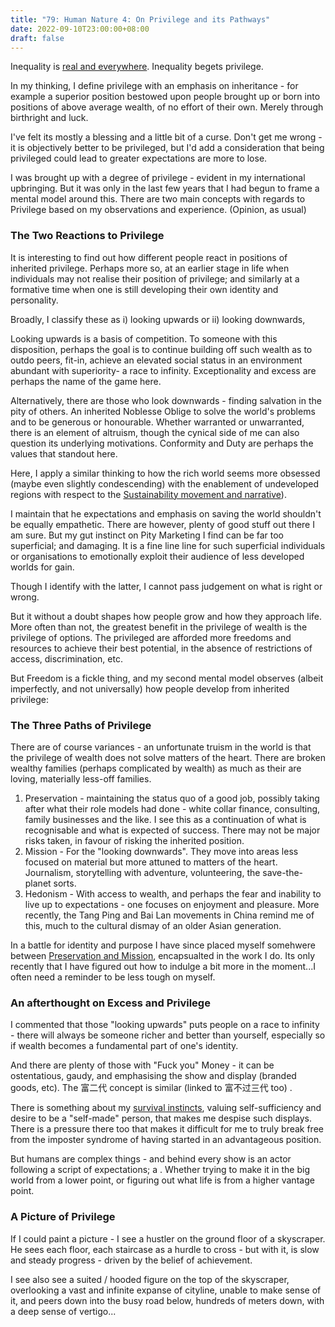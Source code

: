 ```yaml
---
title: "79: Human Nature 4: On Privilege and its Pathways"
date: 2022-09-10T23:00:00+08:00
draft: false
---
```


Inequality is [real and everywhere](https://www.makwaijun.com/blog/post52/).  Inequality begets privilege. 

In my thinking, I define privilege with an emphasis on inheritance - for example a superior position  bestowed upon people brought up or born into positions of above average wealth, of no effort of their own. Merely through birthright and luck.  

I've felt its mostly a blessing and a little bit of a curse.  Don't get me wrong - it is objectively better to be privileged, but I'd add a consideration that being privileged could lead to greater expectations are more to lose. 

I was brought up with a degree of privilege - evident in my international upbringing. But it was only in the last few years that I had begun to frame a mental model around this. There are two main concepts with regards to Privilege based on my observations and experience. (Opinion, as usual)

### The Two Reactions to Privilege
It is interesting to find out how different people react in positions of inherited privilege. Perhaps more so, at an earlier stage in life when individuals may not realise their position of privilege; and similarly at a formative time when one is still developing their own identity and personality. 

Broadly, I classify these as i) looking upwards or ii) looking downwards,

Looking upwards is a basis of competition. To someone with this disposition, perhaps the goal is to continue building off such wealth as to outdo peers, fit-in, achieve an elevated social status in an environment abundant with superiority- a race to infinity. Exceptionality and excess are perhaps the name of the game here. 

Alternatively, there are those who look downwards -  finding salvation in the pity of others. An inherited Noblesse Oblige to solve the world's problems and to be generous or honourable. Whether warranted or unwarranted, there is an element of altruism, though the cynical side of me can also question its underlying motivations. Conformity and Duty are perhaps the values that standout here. 

Here, I apply a similar thinking to how the rich world seems more obsessed (maybe even slightly condescending) with the enablement of undeveloped regions with respect to the [Sustainability movement and narrative](https://www.makwaijun.com/blog/post31/)).

I maintain that he expectations and emphasis on saving the world shouldn't be equally empathetic. There are however, plenty of good stuff out there I am sure. But my gut instinct on Pity Marketing I find can be far too superficial; and damaging. It is a fine line line for such superficial individuals or organisations to emotionally exploit their audience of less developed worlds for gain.


Though I identify with the latter, I cannot pass judgement on what is right or wrong. 

But it without a doubt shapes how people grow and how they approach life. More often than not, the greatest benefit in the privilege of wealth is the privilege of options. The privileged are afforded more freedoms and resources to achieve their best potential, in the absence of restrictions of access, discrimination, etc.

But Freedom is a fickle thing, and my second mental model observes (albeit imperfectly, and not universally) how people develop from inherited privilege:

### The Three Paths of Privilege
There are of course variances - an unfortunate truism in the world is that the privilege of wealth does not solve matters of the heart. There are broken wealthy families (perhaps complicated by wealth) as much as their are loving, materially less-off families.

1. Preservation - maintaining the status quo of a good job, possibly taking after what their role models had done - white collar finance, consulting, family businesses and the like. I see this as a continuation of what is recognisable and what is expected of success. There may not be major risks taken, in favour of risking the inherited position.
2. Mission - For the "looking downwards". They move into areas less focused on material but more attuned to matters of the heart. Journalism, storytelling with adventure, volunteering, the save-the-planet sorts. 
3. Hedonism -  With access to wealth, and perhaps the fear and inability to live up to expectations - one focuses on enjoyment and pleasure. More recently, the Tang Ping and Bai Lan movements in China remind me of this, much to the cultural dismay of an older Asian generation. 

In a battle for identity and purpose I have since placed myself somehwere between [Preservation and Mission](https://www.makwaijun.com/blog/post62/), encapsualted in the work I do. Its only recently that I have figured out how to indulge a bit more in the moment...I often need a reminder to be less tough on myself. 
 
### An afterthought on Excess and Privilege

I commented that those "looking upwards"  puts people on a race to infinity - there will always be someone richer and better than yourself, especially so if wealth becomes a fundamental part of one's identity. 

And there are plenty of those with "Fuck you" Money - it can be ostentatious, gaudy, and emphasising the show and display (branded goods, etc). The 富二代 concept is similar (linked to 富不过三代  too) .

There is something about my [survival instincts](https://www.makwaijun.com/blog/post15/), valuing self-sufficiency and desire to be a "self-made" person, that makes me despise such displays. There is a pressure there too that makes it difficult for me to truly break free from the imposter syndrome of having started in an advantageous position.

But humans are complex things - and behind every show is an actor following a script of expectations; a . Whether trying to make it in the big world from a lower point, or figuring out what life is from a higher vantage point. 

### A Picture of Privilege

If I could paint a picture - I see a hustler on the ground floor of a skyscraper. He sees each floor, each staircase as a hurdle to cross - but with it, is slow and steady progress - driven by the belief of achievement. 

I see also see a suited / hooded figure on the top of the skyscraper, overlooking a vast and infinite expanse of cityline, unable to make sense of it, and peers down into the busy road below, hundreds of meters down, with a deep sense of vertigo...

